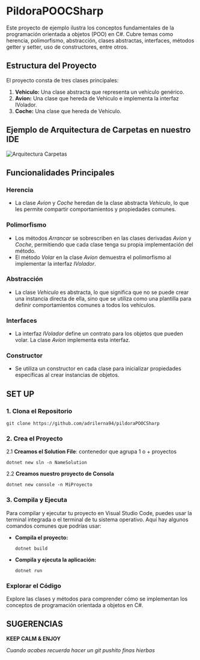 # PildoraPOOCSharp
Este proyecto de ejemplo ilustra los conceptos fundamentales de la programación orientada a objetos (POO) en C#. Cubre temas como herencia, polimorfismo, abstracción, clases abstractas, interfaces, métodos getter y setter, uso de constructores, entre otros.
## Estructura del Proyecto
El proyecto consta de tres clases principales:
1. **Vehiculo:** Una clase abstracta que representa un vehículo genérico.
2. **Avion:** Una clase que hereda de Vehiculo e implementa la interfaz IVolador.
3. **Coche:** Una clase que hereda de Vehiculo.

## Ejemplo de Arquitectura de Carpetas en nuestro IDE

![Arquitectura Carpetas](https://github.com/adrilerna94/pildoraPOOCSharp/assets/129441318/9f608d90-e669-477c-8fe1-2854adb22470)

## Funcionalidades Principales
### Herencia
- La clase *Avion* y *Coche* heredan de la clase abstracta *Vehiculo*, lo que les permite compartir comportamientos y propiedades comunes.
### Polimorfismo
- Los métodos *Arrancar* se sobrescriben en las clases derivadas *Avion* y *Coche*, permitiendo que cada clase tenga su propia implementación del método.
- El método *Volar* en la clase *Avion* demuestra el polimorfismo al implementar la interfaz *IVolador*.
### Abstracción
- La clase *Vehiculo* es abstracta, lo que significa que no se puede crear una instancia directa de ella, sino que se utiliza como una plantilla para definir comportamientos comunes a todos los vehículos.
### Interfaces
- La interfaz *IVolador* define un contrato para los objetos que pueden volar. La clase *Avion* implementa esta interfaz.
### Constructor
- Se utiliza un constructor en cada clase para inicializar propiedades específicas al crear instancias de objetos.
## SET UP
### 1. Clona el Repositorio
```
git clone https://github.com/adrilerna94/pildoraPOOCSharp
```
### 2. Crea el Proyecto

2.1 **Creamos el Solution File**: contenedor que agrupa 1 o + proyectos
```
dotnet new sln -n NameSolution
```
2.2 **Creamos nuestro proyecto de Consola**
```
dotnet new console -n MiProyecto
```
### 3. Compila y Ejecuta
Para compilar y ejecutar tu proyecto en Visual Studio Code, puedes usar la terminal integrada o el terminal de tu sistema operativo. Aquí hay algunos comandos comunes que podrías usar:
- **Compila el proyecto:**
  ```
  dotnet build
  ```
- **Compila y ejecuta la aplicación:**
  ```
  dotnet run
  ```
### Explorar el Código
Explore las clases y métodos para comprender cómo se implementan los conceptos de programación orientada a objetos en C#.
## SUGERENCIAS
**KEEP CALM & ENJOY**

*Cuando acabes recuerda hacer un git pushito finas hierbas*




